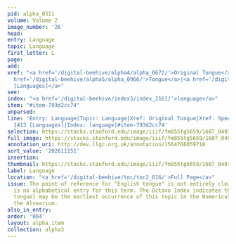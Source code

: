 ```yaml
---
pid: alpha_0511
volume: Volume 2
image_number: '26'
head:
entry: Language
topic: Language
first_letter: L
page:
add:
xref: "<a href='/digital-beehive/alpha4/alpha_0672/'>Original Tongue</a>|<a href='/digital-beehive/alpha4/alpha_0905/'>Speech</a>|<a
  href='/digital-beehive/alpha5/alpha_0966/'>Tongue</a>|<a href='/digital-beehive/num6/num_2041/'>1413
  [Languages]</a>"
see:
index: "<a href='/digital-beehive/index3/index_2161/'>language</a>"
item: "#item-793d2cc74"
unparsed:
line: 'Entry: Language|Topic: Language|Xref: Original Tongue|Xref: Speech|Xref: Tongue|Xref:
  1413 [Languages]|Index: language|#item-793d2cc74'
selection: https://stacks.stanford.edu/image/iiif/fm855tg5659/1607_0493/748,1151,3011,681/full/0/default.jpg
full_image: https://stacks.stanford.edu/image/iiif/fm855tg5659/1607_0493/full/full/0/default.jpg
annotation_uri: http://dev.llgc.org.uk/annotation/1564766059718
sort_value: '202611151'
insertion:
thumbnail: https://stacks.stanford.edu/image/iiif/fm855tg5659/1607_0493/748,1151,600,180/250,/0/default.jpg
label: Language
location: "<a href='/digital-beehive/toc/toc2_016/'>Full Page</a>"
issue: The point of reference for "English tongue" is not entirely clear, as there
  is no alphabetical entry for this term. The Octavo Index indicates that 473 [English
  tongue] may be the earliest occurrence of this topic in the Numerical section of
  the Alvearium.
also_in_entry:
order: '064'
layout: alpha_item
collection: alpha3
---
```

